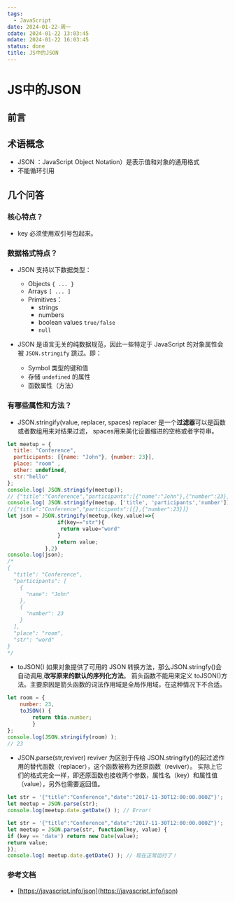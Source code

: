 ```yaml
---
tags:
  - JavaScript
date: 2024-01-22-周一
cdate: 2024-01-22 13:03:45
mdate: 2024-01-22 16:03:45
status: done
title: JS中的JSON
---
```

# JS中的JSON
## 前言

## 术语概念
- JSON  ：JavaScript Object Notation）是表示值和对象的通用格式
- 不能循环引用
## 几个问答
###  核心特点？
- key 必须使用双引号包起来。
### 数据格式特点？
- JSON 支持以下数据类型：
	- Objects `{ ... }`
	- Arrays `[ ... ]`
	- Primitives：
	    - strings
	    - numbers
	    - boolean values `true/false`
	    - `null`

- JSON 是语言无关的纯数据规范，因此一些特定于 JavaScript 的对象属性会被 `JSON.stringify` 跳过。即：
	- Symbol 类型的键和值
	- 存储 `undefined` 的属性
	- 函数属性（方法）
### 有哪些属性和方法？
- JSON.stringify(value, replacer, spaces)     replacer 是一个**过滤器**可以是函数或者数组用来对结果过滤， spaces用来美化设置缩进的空格或者字符串。
```javascript
let meetup = {
  title: "Conference",
  participants: [{name: "John"}, {number: 23}],
  place: "room" ,
  other: undefined,
  str:"hello"
};
console.log( JSON.stringify(meetup)); 
// {"title":"Conference","participants":[{"name":"John"},{"number":23}],"place":"room"}
console.log( JSON.stringify(meetup, ['title', 'participants','number']) );
//{"title":"Conference","participants":[{},{"number":23}]}
let json = JSON.stringify(meetup,(key,value)=>{
				if(key=="str"){
				 return value="word"
				}
				return value;
			},2) 
console.log(json);
/*
{
  "title": "Conference",
  "participants": [
    {
      "name": "John"
    },
    {
      "number": 23
    }
  ],
  "place": "room",
  "str": "word"
}
*/
```

- toJSON()  如果对象提供了可用的 JSON 转换方法，那么JSON.stringfy()会自动调用,**改写原来的默认的序列化方法**。
	箭头函数不能用来定义 toJSON()方法。主要原因是箭头函数的词法作用域是全局作用域，在这种情况下不合适。
```javascript
let room = {
	number: 23,
	toJSON() {
		return this.number;
		}
};
console.log(JSON.stringify(room) ); 
// 23
```
- JSON.parse(str,reviver)  reviver
	为区别于传给 JSON.stringify()的起过滤作用的替代函数（replacer），这个函数被称为还原函数（reviver）。
	实际上它们的格式完全一样，即还原函数也接收两个参数，属性名（key）和属性值（value），另外也需要返回值。
```javascript
let str = '{"title":"Conference","date":"2017-11-30T12:00:00.000Z"}';
let meetup = JSON.parse(str);
console.log(meetup.date.getDate() ); // Error!
```

```javascript
let str = '{"title":"Conference","date":"2017-11-30T12:00:00.000Z"}';
let meetup = JSON.parse(str, function(key, value) {
if (key == 'date') return new Date(value);
return value;
});
console.log( meetup.date.getDate() ); // 现在正常运行了！
```
### 参考文档
- [https://javascript.info/json](https://javascript.info/json)

